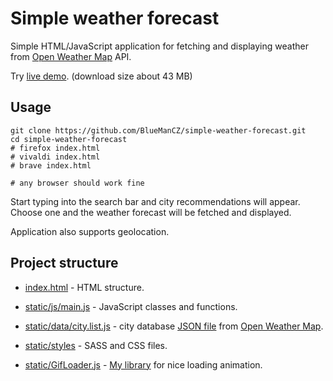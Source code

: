 # Simple weather forecast
Simple HTML/JavaScript application for fetching and displaying
weather from [Open Weather Map](https://openweathermap.org) API.

Try [live demo](http://marcus.webly3d.net/static/simple-weather-forecast/index.html).
(download size about 43 MB)

## Usage

```shell
git clone https://github.com/BlueManCZ/simple-weather-forecast.git
cd simple-weather-forecast
# firefox index.html
# vivaldi index.html
# brave index.html

# any browser should work fine
```

Start typing into the search bar and city recommendations will appear.
Choose one and the weather forecast will be fetched and displayed.

Application also supports geolocation.

## Project structure

- [index.html](index.html) - HTML structure.

- [static/js/main.js](static/js/main.js) - JavaScript classes
and functions.
- [static/data/city.list.js](static/data/city.list.js) - city
database [JSON file](https://bulk.openweathermap.org/sample/city.list.json.gz)
from [Open Weather Map](https://openweathermap.org).
- [static/styles](static/styles) - SASS and CSS files.
- [static/GifLoader.js](static/GifLoader.js) -
[My library](https://github.com/BlueManCZ/GifLoader.js) for nice loading animation.